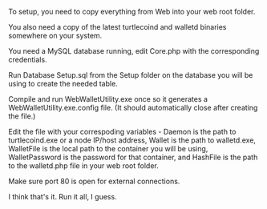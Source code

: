 To setup, you need to copy everything from Web into your web root folder.

You also need a copy of the latest turtlecoind and walletd binaries somewhere on your system.

You need a MySQL database running, edit Core.php with the corresponding credentials.

Run Database Setup.sql from the Setup folder on the database you will be using to create the needed table.

Compile and run WebWalletUtility.exe once so it generates a WebWalletUtility.exe.config file. (It should automatically close after creating the file.)

Edit the file with your correspoding variables - Daemon is the path to turtlecoind.exe or a node IP/host address, Wallet is the path to walletd.exe, WalletFile is the local path to the container you will be using, WalletPassword is the password for that container, and HashFile is the path to the walletd.php file in your web root folder.

Make sure port 80 is open for external connections.

I think that's it. Run it all, I guess.
